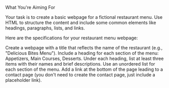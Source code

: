 What You're Aiming For

Your task is to create a basic webpage for a fictional restaurant menu. Use HTML to structure the content and include some common elements like headings, paragraphs, lists, and links.

Here are the specifications for your restaurant menu webpage:

Create a webpage with a title that reflects the name of the restaurant (e.g., "Delicious Bites Menu").
Include a heading for each section of the menu: Appetizers, Main Courses, Desserts.
Under each heading, list at least three items with their names and brief descriptions.
Use an unordered list for each section of the menu.
Add a link at the bottom of the page leading to a contact page (you don't need to create the contact page, just include a placeholder link).
